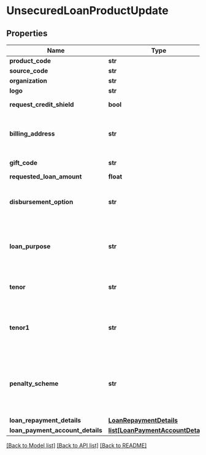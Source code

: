 # UnsecuredLoanProductUpdate

## Properties
Name | Type | Description | Notes
------------ | ------------- | ------------- | -------------
**product_code** | **str** | A unique code that identifies the product | [optional] 
**source_code** | **str** | A source code to identify the product | [optional] 
**organization** | **str** | Card issuing Organisation code | [optional] 
**logo** | **str** | Product logo to identify the product | [optional] 
**request_credit_shield** | **bool** | Insurance enrolment for outstanding balance on the card. Valid values: true and false | [optional] 
**billing_address** | **str** | Billing address of applicant. This is a reference data field. Please use /v1/utilities/referenceData/{addressType} resource to get valid value of this field with description. | [optional] 
**gift_code** | **str** | A  unique code that identifies the gift offered along with the product | [optional] 
**requested_loan_amount** | **float** | Requested loan amount | [optional] 
**disbursement_option** | **str** | Provide the list of the options available to receive the disbursement of loan amount. Please use /v1/utilities/referenceData/{disbursementOption} resource to get valid value of this field with description. | [optional] 
**loan_purpose** | **str** | This field is to indicate the purpose of loan. This is a reference data field.This is a reference data field. Please use /v1/utilities/referenceData/{loanPurpose} resource to get valid value of this field with description. | [optional] 
**tenor** | **str** | Tenure of loan. This is a reference data field. Please use /v1/utilities/referenceData/{tenor} resource to get valid value of this field with description. | [optional] 
**tenor1** | **str** | This refers to the number of months of the 1st tenor. For Tiered-rate UPL , customer enjoys/ endure lower/ higher rate in the first few months.This is a reference data field. Please use /v1/utilities/referenceData/{tenor} resource to get valid value of this field with description.  | [optional] 
**penalty_scheme** | **str** | This field is used to determine the penalty that will be applied to customer who do early principal repayment/loan closure.It is to be selected by the customer. This is a reference data field. Please use /v1/utilities/referenceData/{penaltyScheme} resource to get valid value of this field with description. | [optional] 
**loan_repayment_details** | [**LoanRepaymentDetails**](LoanRepaymentDetails.md) |  | [optional] 
**loan_payment_account_details** | [**list[LoanPaymentAccountDetails]**](LoanPaymentAccountDetails.md) |  | [optional] 

[[Back to Model list]](../README.md#documentation-for-models) [[Back to API list]](../README.md#documentation-for-api-endpoints) [[Back to README]](../README.md)


